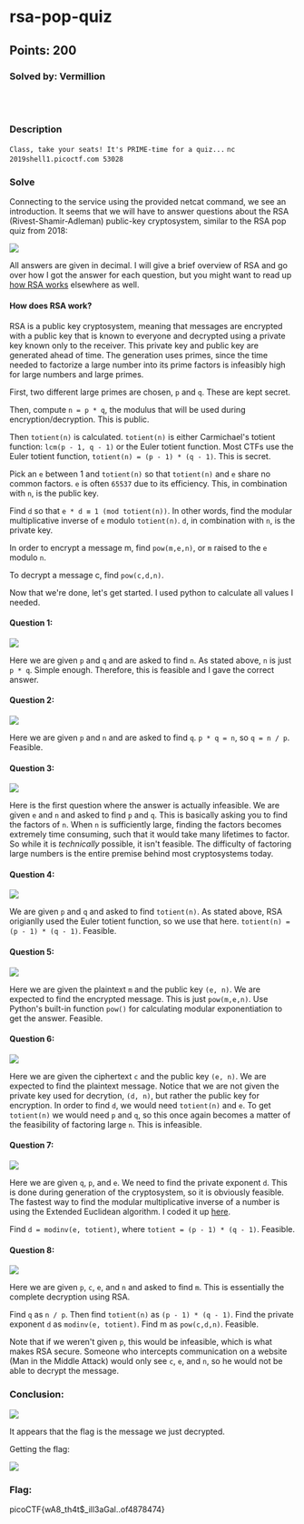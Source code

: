 # rsa-pop-quiz
## Points: 200
### Solved by: Vermillion
<br></br>
### Description

`Class, take your seats! It's PRIME-time for a quiz...` `nc 2019shell1.picoctf.com 53028` ` `

### Solve

Connecting to the service using the provided netcat command, we see an introduction. It seems that we will have to answer questions about the RSA (Rivest-Shamir-Adleman) public-key cryptosystem, similar to the RSA pop quiz from 2018:

![](/Images/2019/picoCTF/rsapopquizintro.PNG)

All answers are given in decimal. I will give a brief overview of RSA and go over how I got the answer for each question, but you might want to read up [how RSA works](https://en.wikipedia.org/wiki/RSA_(cryptosystem)#Operation) elsewhere as well.

#### How does RSA work?

RSA is a public key cryptosystem, meaning that messages are encrypted with a public key that is known to everyone and decrypted using a private key known only to the receiver. This private key and public key are generated ahead of time. The generation uses primes, since the time needed to factorize a large number into its prime factors is infeasibly high for large numbers and large primes.

First, two different large primes are chosen, `p` and `q`. These are kept secret.

Then, compute `n = p * q`, the modulus that will be used during encryption/decryption. This is public.

Then `totient(n)` is calculated. `totient(n)` is either Carmichael's totient function: `lcm(p - 1, q - 1)` or the Euler totient function. Most CTFs use the Euler totient function, `totient(n) = (p - 1) * (q - 1)`. This is secret.

Pick an `e` between 1 and `totient(n)` so that `totient(n)` and `e` share no common factors. `e` is often `65537` due to its efficiency. This, in combination with `n`, is the public key.

Find `d` so that `e * d ≡ 1 (mod totient(n))`. In other words, find the modular multiplicative inverse of `e` modulo `totient(n)`. `d`, in combination with `n`, is the private key.

In order to encrypt a message m, find `pow(m,e,n)`, or `m` raised to the `e` modulo `n`.

To decrypt a message c, find `pow(c,d,n)`.

Now that we're done, let's get started. I used python to calculate all values I needed.

#### Question 1:
![](/Images/2019/picoCTF/rsapopquizq1.PNG)

Here we are given `p` and `q` and are asked to find `n`. As stated above, `n` is just `p * q`. Simple enough. Therefore, this is feasible and I gave the correct answer.

#### Question 2:
![](/Images/2019/picoCTF/rsapopquizq2.PNG)

Here we are given `p` and `n` and are asked to find `q`. `p * q = n`, so `q = n / p`. Feasible.

#### Question 3:
![](/Images/2019/picoCTF/rsapopquizq3.PNG)

Here is the first question where the answer is actually infeasible. We are given `e` and `n` and asked to find `p` and `q`. This is basically asking you to find the factors of `n`. When `n` is sufficiently large, finding the factors becomes extremely time consuming, such that it would take many lifetimes to factor. So while it is *technically* possible, it isn't feasible. The difficulty of factoring large numbers is the entire premise behind most cryptosystems today.

#### Question 4:
![](/Images/2019/picoCTF/rsapopquizq4.PNG)

We are given `p` and `q` and asked to find `totient(n)`. As stated above, RSA origianlly used the Euler totient function, so we use that here. `totient(n) = (p - 1) * (q - 1)`. Feasible.

#### Question 5:
![](/Images/2019/picoCTF/rsapopquizq5.PNG)

Here we are given the plaintext `m` and the public key `(e, n)`. We are expected to find the encrypted message. This is just `pow(m,e,n)`. Use Python's built-in function `pow()` for calculating modular exponentiation to get the answer. Feasible.

#### Question 6:
![](/Images/2019/picoCTF/rsapopquizq6.PNG)

Here we are given the ciphertext `c` and the public key `(e, n)`. We are expected to find the plaintext message. Notice that we are not given the private key used for decrytion, `(d, n)`, but rather the public key for encryption. In order to find `d`, we would need `totient(n)` and `e`. To get `totient(n)` we would need `p` and `q`, so this once again becomes a matter of the feasibility of factoring large `n`. This is infeasible.

#### Question 7:
![](/Images/2019/picoCTF/rsapopquizq7.PNG)

Here we are given `q`, `p`, and `e`. We need to find the private exponent `d`. This is done during generation of the cryptosystem, so it is obviously feasible. The fastest way to find the modular multiplicative inverse of a number is using the Extended Euclidean algorithm. I coded it up [here](modinv.py).

Find `d = modinv(e, totient)`, where `totient = (p - 1) * (q - 1)`. Feasible.

#### Question 8:
![](/Images/2019/picoCTF/rsapopquizq8.PNG)

Here we are given `p`, `c`, `e`, and `n` and asked to find `m`. This is essentially the complete decryption using RSA.

Find `q` as `n / p`. Then find `totient(n)` as `(p - 1) * (q - 1)`. Find the private exponent `d` as `modinv(e, totient)`. Find m as `pow(c,d,n)`. Feasible. 

Note that if we weren't given `p`, this would be infeasible, which is what makes RSA secure. Someone who intercepts communication on a website (Man in the Middle Attack) would only see `c`, `e`, and `n`, so he would not be able to decrypt the message.

### Conclusion:

![](/Images/2019/picoCTF/rsapopquizconclusion.PNG)

It appears that the flag is the message we just decrypted.

Getting the flag:

![](/Images/2019/picoCTF/rsapopquizdecode.PNG)

### Flag:
picoCTF{wA8_th4t$_ill3aGal..of4878474}
